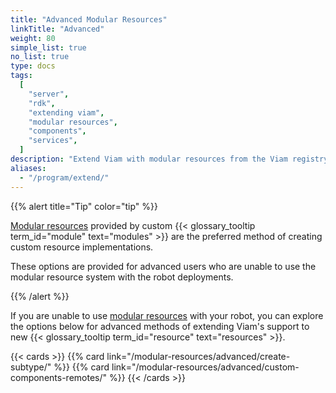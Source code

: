 ```yaml
---
title: "Advanced Modular Resources"
linkTitle: "Advanced"
weight: 80
simple_list: true
no_list: true
type: docs
tags:
  [
    "server",
    "rdk",
    "extending viam",
    "modular resources",
    "components",
    "services",
  ]
description: "Extend Viam with modular resources from the Viam registry."
aliases:
  - "/program/extend/"
---
```


{{% alert title="Tip" color="tip" %}}

[Modular resources](/modular-resources/) provided by custom {{< glossary_tooltip term_id="module" text="modules" >}} are the preferred method of creating custom resource implementations.

These options are provided for advanced users who are unable to use the modular resource system with the robot deployments.

{{% /alert %}}

If you are unable to use [modular resources](/modular-resources/) with your robot, you can explore the options below for advanced methods of extending Viam's support to new {{< glossary_tooltip term_id="resource" text="resources" >}}.

{{< cards >}}
{{% card link="/modular-resources/advanced/create-subtype/" %}}
{{% card link="/modular-resources/advanced/custom-components-remotes/" %}}
{{< /cards >}}
